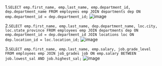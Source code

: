 1.```SELECT emp.first_name, emp.last_name, emp.department_id, dep.department_name
FROM employees emp JOIN departments dep
ON emp.department_id = dep.department_id;```
![image](https://user-images.githubusercontent.com/123379322/221872565-ebc94358-8c3e-4e4e-9f84-890db80ab5c4.png)

2.```SELECT emp.first_name, emp.last_name, dep.department_name, loc.city, loc.state_province FROM employees emp JOIN departments dep ON emp.department_id = dep.department_id JOIN locations loc ON dep.location_id = loc.location_id;```
![image](https://user-images.githubusercontent.com/123379322/221874552-3c477ae6-8a49-4a2d-939e-b2b3f61f289f.png)

3.```SELECT emp.first_name, emp.last_name, emp.salary, job.grade_level FROM employees emp JOIN job_grades job ON emp.salary BETWEEN job.lowest_sal AND job.highest_sal;```
![image](https://user-images.githubusercontent.com/123379322/221875691-49470a2a-5061-4a6d-933b-d01c6c837ae3.png)
